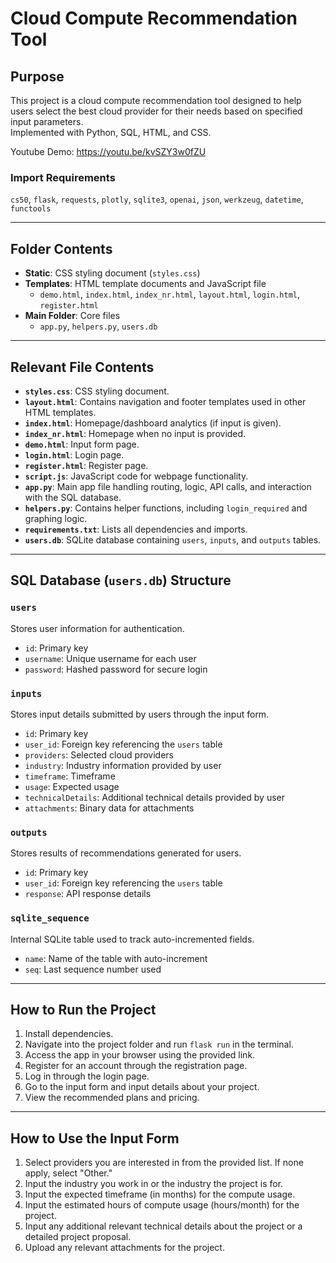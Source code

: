 # Cloud Compute Recommendation Tool

## Purpose
This project is a cloud compute recommendation tool designed to help users select the best cloud provider for their needs based on specified input parameters.  
Implemented with Python, SQL, HTML, and CSS.

Youtube Demo: https://youtu.be/kvSZY3w0fZU

### Import Requirements
`cs50`, `flask`, `requests`, `plotly`, `sqlite3`, `openai`, `json`, `werkzeug`, `datetime`, `functools`

---

## Folder Contents

- **Static**: CSS styling document (`styles.css`)  
- **Templates**: HTML template documents and JavaScript file  
  - `demo.html`, `index.html`, `index_nr.html`, `layout.html`, `login.html`, `register.html`  
- **Main Folder**: Core files  
  - `app.py`, `helpers.py`, `users.db`

---

## Relevant File Contents

- **`styles.css`**: CSS styling document.  
- **`layout.html`**: Contains navigation and footer templates used in other HTML templates.  
- **`index.html`**: Homepage/dashboard analytics (if input is given).  
- **`index_nr.html`**: Homepage when no input is provided.  
- **`demo.html`**: Input form page.  
- **`login.html`**: Login page.  
- **`register.html`**: Register page.  
- **`script.js`**: JavaScript code for webpage functionality.  
- **`app.py`**: Main app file handling routing, logic, API calls, and interaction with the SQL database.  
- **`helpers.py`**: Contains helper functions, including `login_required` and graphing logic.  
- **`requirements.txt`**: Lists all dependencies and imports.  
- **`users.db`**: SQLite database containing `users`, `inputs`, and `outputs` tables.  

---

## SQL Database (`users.db`) Structure

### `users`
Stores user information for authentication.  
- `id`: Primary key  
- `username`: Unique username for each user  
- `password`: Hashed password for secure login  

### `inputs`
Stores input details submitted by users through the input form.  
- `id`: Primary key  
- `user_id`: Foreign key referencing the `users` table  
- `providers`: Selected cloud providers  
- `industry`: Industry information provided by user  
- `timeframe`: Timeframe  
- `usage`: Expected usage  
- `technicalDetails`: Additional technical details provided by user  
- `attachments`: Binary data for attachments  

### `outputs`
Stores results of recommendations generated for users.  
- `id`: Primary key  
- `user_id`: Foreign key referencing the `users` table  
- `response`: API response details  

### `sqlite_sequence`
Internal SQLite table used to track auto-incremented fields.  
- `name`: Name of the table with auto-increment  
- `seq`: Last sequence number used  

---

## How to Run the Project

1. Install dependencies.  
2. Navigate into the project folder and run `flask run` in the terminal.  
3. Access the app in your browser using the provided link.  
4. Register for an account through the registration page.  
5. Log in through the login page.  
6. Go to the input form and input details about your project.  
7. View the recommended plans and pricing.  

---

## How to Use the Input Form

1. Select providers you are interested in from the provided list. If none apply, select "Other."  
2. Input the industry you work in or the industry the project is for.  
3. Input the expected timeframe (in months) for the compute usage.  
4. Input the estimated hours of compute usage (hours/month) for the project.  
5. Input any additional relevant technical details about the project or a detailed project proposal.  
6. Upload any relevant attachments for the project.  
